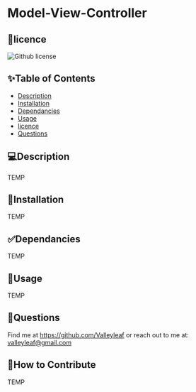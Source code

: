 # Model-View-Controller

## 📝licence
![Github license](https://img.shields.io/badge/license-MIT,-green.svg)

## ✨Table of Contents
* [Description](#Description)
* [Installation](#Installation)
* [Dependancies](#Dependancies)
* [Usage](#Usage)
* [licence](#licence)
* [Questions](#Questions)

## 💻Description
TEMP

## 🚨Installation
TEMP

## ✅Dependancies
TEMP

## 🚀Usage
TEMP


## 👤Questions
Find me at https://github.com/Valleyleaf or reach out to me
at: valleyleaf@gmail.com

## 🤝How to Contribute
TEMP
